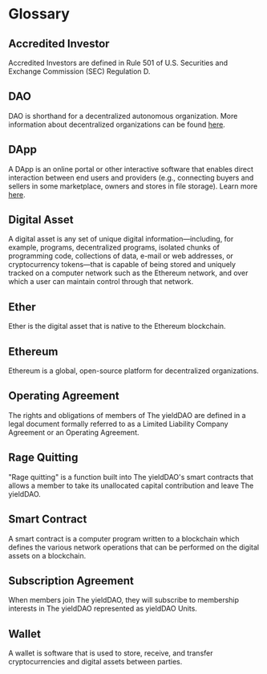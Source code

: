 # Glossary

## Accredited Investor

Accredited Investors are defined in Rule 501 of U.S. Securities and Exchange Commission (SEC) Regulation D.

## DAO

DAO is shorthand for a decentralized autonomous organization. More information about decentralized organizations can be found [here](https://wiki.p2pfoundation.net/Decentralized_Autonomous_Organization).

## DApp

A DApp is an online portal or other interactive software that enables direct interaction between end users and providers (e.g., connecting buyers and sellers in some marketplace, owners and stores in file storage). Learn more [here](https://blockgeeks.com/guides/dapps/).

## Digital Asset

A digital asset is any set of unique digital information&mdash;including, for example, programs, decentralized programs, isolated chunks of programming code, collections of data, e-mail or web addresses, or cryptocurrency tokens&mdash;that is capable of being stored and uniquely tracked on a computer network such as the Ethereum network, and over which a user can maintain control through that network.

## Ether

Ether is the digital asset that is native to the Ethereum blockchain.

## Ethereum

Ethereum is a global, open-source platform for decentralized organizations.

## Operating Agreement

The rights and obligations of members of The yieldDAO are defined in a legal document formally referred to as a Limited Liability Company Agreement or an Operating Agreement.

## Rage Quitting

"Rage quitting" is a function built into The yieldDAO's smart contracts that allows a member to take its unallocated capital contribution and leave The yieldDAO.

## Smart Contract

A smart contract is a computer program written to a blockchain which defines the various network operations that can be performed on the digital assets on a blockchain.

## Subscription Agreement

When members join The yieldDAO, they will subscribe to membership interests in The yieldDAO represented as yieldDAO Units.

## Wallet

A wallet is software that is used to store, receive, and transfer cryptocurrencies and digital assets between parties.
